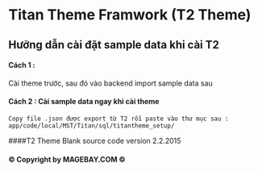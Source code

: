 # Titan Theme Framwork (T2 Theme)

## Hưỡng dẫn cài đặt sample data khi cài T2

#### Cách 1 :
 Cài theme trước, sau đó vào backend import sample data sau
#### Cách 2 : Cài sample data ngay khi cài theme 
	Copy file .json được export từ T2 rồi paste vào thư mục sau :
	app/code/local/MST/Titan/sql/titantheme_setup/
####T2 Theme Blank source code version 2.2.2015 

#### :copyright: Copyright by MAGEBAY.COM :copyright:
